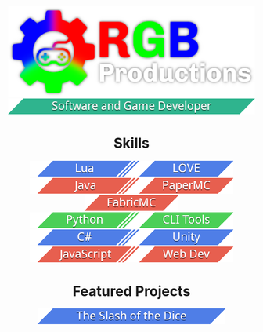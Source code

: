 <!-- <style>
    #emblems {
        display: flex;
        width: 100%;
        flex-direction: column;
        align-items: center;
        justify-content: center;
    }
    #emblem-block {
    }
</style> -->

<div align="center">

![RGB Productions](logo.png)<br>
![Software Developer](emblems/header.softwaregamedev.png)<br>

# Skills

<div id="emblem-block">

![Lua](emblems/lang.lua.png)![LOVE](emblems/use.love.png)<br>
![Java](emblems/lang.java.png)![PaperMC](emblems/use.papermc.png)![FabricMC](emblems/use.fabricmc.png)<br>
![Python](emblems/lang.python.png)![CLI Tools](emblems/use.cli.png)<br>
![C#](emblems/lang.cs.png)![Unity](emblems/use.unity.png)<br>
![JavaScript](emblems/lang.js.png)![Web Dev](emblems/use.web.png)

</div>

# Featured Projects

<div id="emblem-block">

<a href="https://github.com/RGBProductions/TheSlashOfTheDice">![The Slash of the Dice](emblems/project.slash.png)</a>

</div>

</div>